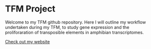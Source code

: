 # TFM Project

Welcome to my TFM github repository. Here I will outline my workflow undertaken during my TFM, to study gene expression and the proliforaration of transposible elements in amphibian transcriptomes.

[Check out my website](https://sianes.github.io/TFM)
